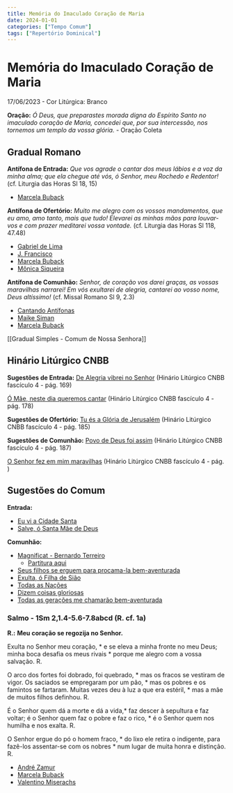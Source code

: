 ```yaml
---
title: Memória do Imaculado Coração de Maria
date: 2024-01-01
categories: ["Tempo Comum"]
tags: ["Repertório Dominical"]
---
```

# Memória do Imaculado Coração de Maria
17/06/2023 - Cor Litúrgica: Branco 

**Oração:** *Ó Deus, que preparastes morada digna do Espírito Santo no imaculado coração de Maria, concedei que, por sua intercessão, nos tornemos um templo da vossa glória.* - Oração Coleta 

## Gradual Romano
**Antífona de Entrada:** *Que vos agrade o cantar dos meus lábios e a voz da minha alma; que ela chegue até vós, ó Senhor, meu Rochedo e Redentor!* (cf. Liturgia das Horas Sl 18, 15)
- [Marcela Buback](https://youtu.be/3P4NPJ3gRxc)

**Antífona de Ofertório:** *Muito me alegro com os vossos mandamentos, que eu amo, amo tanto, mais que tudo! Elevarei as minhas mãos para louvar-vos e com prazer meditarei vossa vontade.* (cf. Liturgia das Horas Sl 118, 47.48)
- [Gabriel de Lima](https://youtu.be/-g70MOcAANs)
- [J. Francisco](https://youtu.be/UZrmsXTQKlk)
- [Marcela Buback](https://youtu.be/gpckHT8Flhc)
- [Mônica Siqueira](https://youtu.be/UZrmsXTQKlk)

**Antífona de Comunhão:** _Senhor, de coração vos darei graças, as vossas maravilhas narrarei! Em vós exultarei de alegria, cantarei ao vosso nome, Deus altíssimo!_ (cf. Missal Romano Sl 9, 2.3)
- [Cantando Antífonas](https://youtu.be/vMAEVMgifTY)
- [Maike Siman](https://youtu.be/mH7jnV7M_y4)
- [Marcela Buback](https://youtu.be/9fcshYXKI2E)


[[Gradual Simples - Comum de Nossa Senhora]]

## Hinário Litúrgico CNBB
**Sugestões de Entrada:** 
[De Alegria vibrei no Senhor](https://youtu.be/cBoqORSZNjM)
(Hinário Litúrgico CNBB fascículo 4 - pág. 169)

[Ó Mãe, neste dia queremos cantar](https://youtu.be/E07TQlmQY0Q)
(Hinário Litúrgico CNBB fascículo 4 - pág. 178)

**Sugestões de Ofertório:**
[Tu és a Glória de Jerusalém](https://youtu.be/jzcHlVV7b3g)
(Hinário Litúrgico CNBB fascículo 4 - pág. 185)

**Sugestões de Comunhão:**
[Povo de Deus foi assim](https://youtu.be/lOCPjfWaXUM)
(Hinário Litúrgico CNBB fascículo 4 - pág. 187)

[O Senhor fez em mim maravilhas](https://youtu.be/pwy1-XdzybQ)
(Hinário Litúrgico CNBB fascículo 4 - pág. )

## Sugestões do Comum
**Entrada:**
- [Eu vi a Cidade Santa](https://youtu.be/Ig24banee3Y)
- [Salve, ó Santa Mãe de Deus](https://youtu.be/62q-I0o3xKU)

**Comunhão:**
- [Magnificat - Bernardo Terreiro](https://youtu.be/pVrGzJpcxWw)
	- [Partitura aqui](https://ocantonaliturgia.pt/obras/389/Magnificat-B-Terreiro)
- [Seus filhos se erguem para procama-la bem-aventurada](https://youtu.be/reFHV-OgNyA)
- [Exulta, ó Filha de Sião](https://youtu.be/crKezCqqqQ8)
- [Todas as Nações](https://youtu.be/5zFgO7hnztI)
- [Dizem coisas gloriosas](https://youtu.be/iWRtK9QAhZY)
- [Todas as gerações me chamarão bem-aventurada](https://youtu.be/P1U7bJTw9Vc)


### Salmo - 1Sm 2,1.4-5.6-7.8abcd (R. cf. 1a)

**R.:** **Meu coração se regozija no Senhor.**

Exulta no Senhor meu coração, \*
e se eleva a minha fronte no meu Deus;
minha boca desafia os meus rivais \*
porque me alegro com a vossa salvação. R.

O arco dos fortes foi dobrado, foi quebrado, \*
mas os fracos se vestiram de vigor.
Os saciados se empregaram por um pão, \*
mas os pobres e os famintos se fartaram.
Muitas vezes deu à luz a que era estéril, \*
mas a mãe de muitos filhos definhou. R.

É o Senhor quem dá a morte e dá a vida,\*
faz descer à sepultura e faz voltar;
é o Senhor quem faz o pobre e faz o rico, \*
é o Senhor quem nos humilha e nos exalta. R.

O Senhor ergue do pó o homem fraco, \*
do lixo ele retira o indigente,
para fazê-los assentar-se com os nobres \*
num lugar de muita honra e distinção. R.

- [André Zamur](https://youtu.be/9emk3WNTPis)
- [Marcela Buback](https://youtu.be/qv8LRrvSjGQ)
- [Valentino Miserachs](https://youtu.be/ZxwxVwcxn_w)

